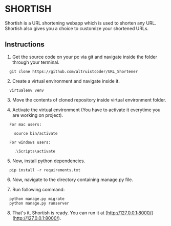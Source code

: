 # SHORTISH

Shortish is a URL shortening webapp which is used to shorten any URL. Shortish also gives you a choice to customize your shortened URLs.

## Instructions

1. Get the source code on your pc via git and navigate inside the folder through your terminal.

```
  git clone https://github.com/altruistcoder/URL_Shortener
```
2. Create a virtual environment and navigate inside it.

```
  virtualenv venv
```
3. Move the contents of cloned repository inside virtual environment folder.

4. Activate the virtual environment (You have to activate it everytime you are working on project).

```
  For mac users:

    source bin/activate  

  For windows users:

    .\Scripts\activate
```

5. Now, install python dependencies.

```
  pip install -r requirements.txt
```
6. Now, navigate to the directory containing manage.py file.

7. Run following command:

```
  python manage.py migrate
  python manage.py runserver
```
8. That's it, Shortish is ready. You can run it at [http://127.0.0.1:8000/] (http://127.0.0.1:8000/).
